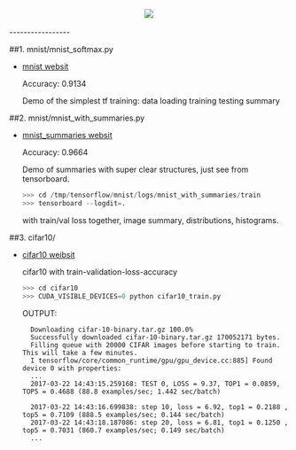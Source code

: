 <div align="center">
  <img src="https://www.tensorflow.org/images/tf_logo_transp.png"><br><br>
</div>
-----------------

##1. mnist/mnist_softmax.py

* [mnist websit](https://www.tensorflow.org/get_started/mnist/beginners)

   Accuracy: 0.9134
   
   Demo of the simplest tf training:
       data loading
       training
       testing
       summary

##2. mnist/mnist_with_summaries.py

* [mnist_summaries websit](https://github.com/tensorflow/tensorflow/blob/master/tensorflow/examples/tutorials/mnist/mnist_with_summaries.py)

   Accuracy: 0.9664

   Demo of summaries with super clear structures, just see from tensorboard.

   ```python
   >>> cd /tmp/tensorflow/mnist/logs/mnist_with_summaries/train
   >>> tensorboard --logdit=.
   ```
 
   with train/val loss together, image summary, distributions, histograms.

##3. cifar10/

* [cifar10 weibsit](https://github.com/tensorflow/models/tree/master/tutorials/image/cifar10)
 
   cifar10 with train-validation-loss-accuracy

   ```python
   >>> cd cifar10
   >>> CUDA_VISIBLE_DEVICES=0 python cifar10_train.py 
   ```
 
   OUTPUT:

        Downloading cifar-10-binary.tar.gz 100.0%
        Successfully downloaded cifar-10-binary.tar.gz 170052171 bytes.
        Filling queue with 20000 CIFAR images before starting to train. This will take a few minutes.
        I tensorflow/core/common_runtime/gpu/gpu_device.cc:885] Found device 0 with properties: 
        ...
        2017-03-22 14:43:15.259168: TEST 0, LOSS = 9.37, TOP1 = 0.0859, TOP5 = 0.4688 (88.8 examples/sec; 1.442 sec/batch)

        2017-03-22 14:43:16.699838: step 10, loss = 6.92, top1 = 0.2188 , top5 = 0.7109 (888.5 examples/sec; 0.144 sec/batch)
        2017-03-22 14:43:18.187086: step 20, loss = 6.81, top1 = 0.1250 , top5 = 0.7031 (860.7 examples/sec; 0.149 sec/batch)
        ...


